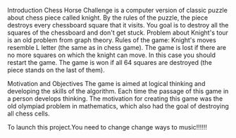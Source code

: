 Introduction
Chess Horse Challenge is a computer version of classic puzzle about chess piece called knight. By the rules of the puzzle, the piece destroys every chessboard square that it visits. You goal is to destroy all the squares of the chessboard and don't get stuck.
Problem about Knight's tour is an old problem from graph theory.
Rules of the game:
Knight's moves resemble L letter (the same as in chess game).
The game is lost if there are no more squares on which the knight can move. In this case you should restart the game.
The game is won if all 64 squares are destroyed (the piece stands on the last of them).

Motivation and Objectives
The game is aimed at logical thinking and developing the skills of the algorithm. Each time the passage of this game in a person develops thinking. The motivation for creating this game was the old olympiad problem in mathematics, which also had the goal of destroying all chess cells.

To launch this project.You need to change change ways to music!!!!!!
